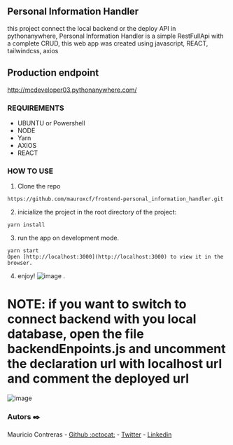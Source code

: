 ## Personal Information Handler

this project connect the local backend or the deploy API in pythonanywhere, Personal Information Handler is a simple RestFullApi with a complete CRUD, this web app was created using javascript, REACT, tailwindcss, axios

## Production endpoint

http://mcdeveloper03.pythonanywhere.com/

### REQUIREMENTS

- UBUNTU or Powershell
- NODE
- Yarn
- AXIOS
- REACT

### HOW TO USE

1. Clone the repo

```
https://github.com/mauroxcf/frontend-personal_information_handler.git
```

2. inicialize the project
   in the root directory of the project:

```
yarn install
```

3. run the app on development mode.

```
yarn start
Open [http://localhost:3000](http://localhost:3000) to view it in the browser.
```

4. enjoy!
   ![image](https://user-images.githubusercontent.com/66022141/189185691-4b74fc9d-f09f-47bb-90f8-fdf8f481a267.png)
   .

# NOTE: if you want to switch to connect backend with you local database, open the file backendEnpoints.js and uncomment the declaration url with localhost url and comment the deployed url

![image](https://user-images.githubusercontent.com/66022141/189185956-7e29e1a8-ae91-46f2-8399-d9e210e74ccf.png)

### Autors ✒️

Mauricio Contreras - [Github :octocat:](https://github.com/mauroxcf) - [Twitter](https://twitter.com/MauroJCF) - [Linkedin](https://www.linkedin.com/in/mauricio-contrerasf/)
